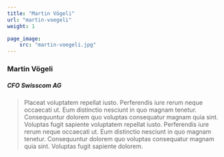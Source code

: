 ```yaml
---
title: "Martin Vögeli"
url: "martin-voegeli"
weight: 1

page_image:
    src: "martin-voegeli.jpg"
---
```

### Martin Vögeli
##### CFO Swisscom AG

> Placeat voluptatem repellat iusto. Perferendis iure rerum neque occaecati ut. Eum distinctio nesciunt in quo magnam tenetur. Consequuntur dolorem quo voluptas consequatur magnam quia sint. Voluptas fugit sapiente voluptatem repellat iusto. Perferendis iure rerum neque occaecati ut. Eum distinctio nesciunt in quo magnam tenetur. Consequuntur dolorem quo voluptas consequatur magnam quia sint. Voluptas fugit sapiente dolorem.